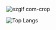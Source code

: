 
![ezgif com-crop](https://github.com/SyedaSarah18/SyedaSarah18/assets/54178904/cac7a2d0-25a2-4b8e-a726-2b31b9a48b92)

![Top Langs](https://github-readme-stats.vercel.app/api/top-langs/?username=SyedaSarah18&hide_progress=true)


<!--
**SyedaSarah18/SyedaSarah18** is a ✨ _special_ ✨ repository because its `README.md` (this file) appears on your GitHub profile.

Here are some ideas to get you started:

- 🔭 I’m currently working on ...
- 🌱 I’m currently learning ...
- 👯 I’m looking to collaborate on ...
- 🤔 I’m looking for help with ...
- 💬 Ask me about ...
- 📫 How to reach me: ...
- 😄 Pronouns: ...
- ⚡ Fun fact: ...
-->

